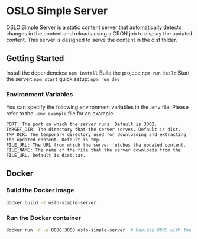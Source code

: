 # OSLO Simple Server
OSLO Simple Server is a static content server that automatically detects changes in the content and reloads using a CRON job to display the updated content. This server is designed to serve the content in the dist folder.

## Getting Started
Install the dependencies: `npm install`
Build the project: `npm run build`
Start the server: `npm start`
quick setup: `npm run dev`

### Environment Variables
You can specify the following environment variables in the .env file. Please refer to the `.env.example` file for an example.

```
PORT: The port on which the server runs. Default is 3000.
TARGET_DIR: The directory that the server serves. Default is dist.
TMP_DIR: The temporary directory used for downloading and extracting the updated content. Default is tmp.
FILE_URL: The URL from which the server fetches the updated content.
FILE_NAME: The name of the file that the server downloads from the FILE_URL. Default is dist.tar.
```

## Docker

### Build the Docker image
```bash
docker build -t oslo-simple-server .
```

### Run the Docker container
```bash
docker run -d -p 8080:3000 oslo-simple-server  # Replace 8080 with the port you want to use and 3000 with the port from your .env
```
